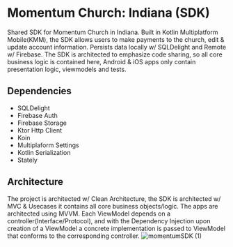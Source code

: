 # Momentum Church: Indiana (SDK) 
Shared SDK for Momentum Church in Indiana. Built in Kotlin Multiplatform Mobile(KMM), the SDK allows users to make payments to the church, edit & update account information. Persists data locally w/ SQLDelight and Remote w/ Firebase. The SDK is architected to emphasize code sharing, so all core business logic is contained here, Android & iOS apps only contain presentation logic, viewmodels and tests.

## Dependencies
- SQLDelight
- Firebase Auth
- Firebase Storage
- Ktor Http Client
- Koin
- Multiplaform Settings	
- Kotlin Serialization	
- Stately

## Architecture

The project is architected w/ Clean Architecture, the SDK is architected w/ MVC & Usecases it contains all core business objects/logic. The apps are architected using MVVM. Each ViewModel depends on a controller(Interface/Protocol), and with the Dependency Injection upon creation of a ViewModel a concrete implementation is passed to ViewModel that conforms to the corresponding controller.
![momentumSDK (1)](https://user-images.githubusercontent.com/49708426/184941806-59b72cd4-1c26-412b-b7eb-1ae80fbc7dd7.png)
